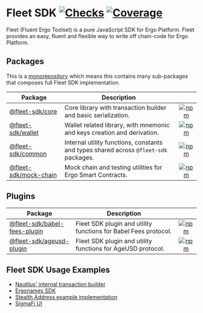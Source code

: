 # Fleet SDK [![Checks](https://badgen.net/github/checks/fleet-sdk/fleet/master)](https://github.com/fleet-sdk/fleet/actions) [![Coverage](https://codecov.io/gh/fleet-sdk/fleet/branch/master/graph/badge.svg)](https://app.codecov.io/gh/fleet-sdk/fleet)

Fleet (Fluent Ergo Toolset) is a pure JavaScript SDK for Ergo Platform. Fleet provides an easy, fluent and flexible way to write off chain-code for Ergo Platform.

## Packages

This is a [monorepository](https://monorepo.tools/) which means this contains many sub-packages that composes full Fleet SDK implementation.

| Package                                       | Description                                                                          |                                                                                                               |
| --------------------------------------------- | ------------------------------------------------------------------------------------ | :-----------------------------------------------------------------------------------------------------------: |
| [@fleet-sdk/core](/packages/core/)            | Core library with transaction builder and basic serialization.                       |       [![npm](https://badgen.net/npm/v/@fleet-sdk/core)](https://www.npmjs.com/package/@fleet-sdk/core)       |
| [@fleet-sdk/wallet](/packages/wallet)         | Wallet related library, with mnemonic and keys creation and derivation.              |     [![npm](https://badgen.net/npm/v/@fleet-sdk/wallet)](https://www.npmjs.com/package/@fleet-sdk/wallet)     |
| [@fleet-sdk/common](/packages/common)         | Internal utility functions, constants and types shared across `@fleet-sdk` packages. |     [![npm](https://badgen.net/npm/v/@fleet-sdk/common)](https://www.npmjs.com/package/@fleet-sdk/common)     |
| [@fleet-sdk/mock-chain](/packages/mock-chain) | Mock chain and testing utilities for Ergo Smart Contracts.                           | [![npm](https://badgen.net/npm/v/@fleet-sdk/mock-chain)](https://www.npmjs.com/package/@fleet-sdk/mock-chain) |

## Plugins

| Package                                              | Description                                                     |                                                                                                                             |
| ---------------------------------------------------- | --------------------------------------------------------------- | :-------------------------------------------------------------------------------------------------------------------------: |
| [@fleet-sdk/babel-fees-plugin](/plugins/babel-fees/) | Fleet SDK plugin and utility functions for Babel Fees protocol. | [![npm](https://badgen.net/npm/v/@fleet-sdk/babel-fees-plugin)](https://www.npmjs.com/package/@fleet-sdk/babel-fees-plugin) |
| [@fleet-sdk/ageusd-plugin](/plugins/ageusd/)         | Fleet SDK plugin and utility functions for AgeUSD protocol.     |     [![npm](https://badgen.net/npm/v/@fleet-sdk/ageusd-plugin)](https://www.npmjs.com/package/@fleet-sdk/ageusd-plugin)     |

## Fleet SDK Usage Examples

- [Nautilus' internal transaction builder](https://github.com/capt-nemo429/nautilus-wallet/blob/master/src/api/ergo/transaction/txBuilder.ts#L95)
- [Ergonames SDK](https://github.com/ergonames/sdk/blob/master/tx-lib/index.js)
- [Stealth Address example implementation](https://github.com/ross-weir/ergo-stealth-address-example)
- [SigmaFi UI](https://github.com/capt-nemo429/sigmafi-ui)
